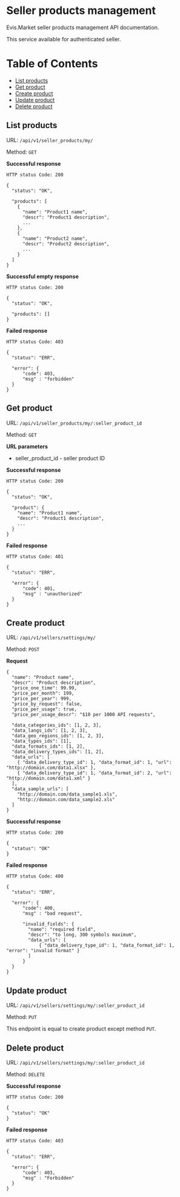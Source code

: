# Seller products management

Evis.Market seller products management API documentation.

This service available for authenticated seller.

Table of Contents
=================
* [List products](#get-list-of-products)
* [Get product](#get-product)
* [Create product](#create-product)
* [Update product](#update-product)
* [Delete product](#delete-product)

## List products

URL: `/api/v1/seller_products/my/`

Method: `GET`

**Successful response**

    HTTP status Code: 200

    {
      "status": "OK",

      "products": [
        {
          "name": "Product1 name",
          "descr": "Product1 description",
          ...
        },
        {
          "name": "Product2 name",
          "descr": "Product2 description",
          ...
        }
      ]
    }

**Successful empty response**

    HTTP status Code: 200

    {
      "status": "OK",

      "products": []
    }


**Failed response**

    HTTP status Code: 403

    {
      "status": "ERR",

      "error": {
          "code": 403,
          "msg" : "forbidden"
      }
    }


## Get product

URL: `/api/v1/seller_products/my/:seller_product_id`

Method: `GET`

**URL parameters**

* seller_product_id - seller product ID

**Successful response**

    HTTP status Code: 200

    {
      "status": "OK",

      "product": {
        "name": "Product1 name",
        "descr": "Product1 description",
        ...
      }
    }

**Failed response**

    HTTP status Code: 401

    {
      "status": "ERR",

      "error": {
          "code": 401,
          "msg" : "unauthorized"
      }
    }


## Create product

URL: `/api/v1/sellers/settings/my/`

Method: `POST`

**Request**

    {
      "name": "Product name",
      "descr": "Product description",
      "price_one_time": 99.99,
      "price_per_month": 199,
      "price_per_year": 999,
      "price_by_request": false,
      "price_per_usage": true,
      "price_per_usage_descr": "$10 per 1000 API requests",

      "data_categories_ids": [1, 2, 3],
      "data_langs_ids": [1, 2, 3],
      "data_geo_regions_ids": [1, 2, 3],
      "data_types_ids": [1],
      "data_formats_ids": [1, 2],
      "data_delivery_types_ids": [1, 2],
      "data_urls": [
        { "data_delivery_type_id": 1, "data_format_id": 1, "url": "http://domain.com/data1.xlsx" },
        { "data_delivery_type_id": 1, "data_format_id": 2, "url": "http://domain.com/data1.xml" }
      ],
      "data_sample_urls": [
        "http://domain.com/data_sample1.xls",
        "http://domain.com/data_sample2.xls"
      ]
    }

**Successful response**

    HTTP status Code: 200

    {
      "status": "OK"
    }

**Failed response**

    HTTP status Code: 400

    {
      "status": "ERR",

      "error": {
          "code": 400,
          "msg" : "bad request",

          "invalid_fields": {
            "name": "required field",
            "descr": "to long, 300 symbols maximum",
            "data_urls": [
                { "data_delivery_type_id": 1, "data_format_id": 1, "error": "invalid format" }
            ]
          }
      }
    }



## Update product

URL: `/api/v1/sellers/settings/my/:seller_product_id`

Method: `PUT`

This endpoint is equal to create product except method `PUT`.


## Delete product

URL: `/api/v1/sellers/settings/my/:seller_product_id`

Method: `DELETE`

**Successful response**

    HTTP status Code: 200

    {
      "status": "OK"
    }


**Failed response**

    HTTP status Code: 403

    {
      "status": "ERR",

      "error": {
          "code": 403,
          "msg" : "Forbidden"
      }
    }
